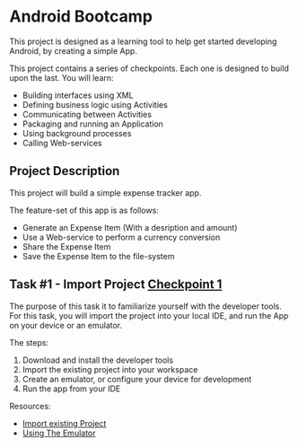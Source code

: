 Android Bootcamp
=========

This project is designed as a learning tool to help get started developing Android, by creating a simple App.

This project contains a series of checkpoints.  Each one is designed to build upon the last.  You will learn:

  - Building interfaces using XML
  - Defining business logic using Activities
  - Communicating between Activities
  - Packaging and running an Application
  - Using background processes
  - Calling Web-services
  
Project Description
----

This project will build a simple expense tracker app.  

The feature-set of this app is as follows:

  - Generate an Expense Item (With a desription and amount)
  - Use a Web-service to perform a currency conversion
  - Share the Expense Item
  - Save the Expense Item to the file-system

Task #1 - Import Project [Checkpoint 1]
----

The purpose of this task it to familiarize yourself with the developer tools.  For this task, you will import the project into your local IDE, and run the App on your device or an emulator.

The steps:
1. Download and install the developer tools
2. Import the existing project into your workspace
3. Create an emulator, or configure your device for development
4. Run the app from your IDE

Resources:
  - [Import existing Project]
  - [Using The Emulator]

[Checkpoint 1]:https://github.com/mwolfson/AndroidBootcamp/commit/6c5c05126be74812988f361bd1f3ef5397ad6119
[Import existing Project]:http://stackoverflow.com/questions/2231474/how-to-import-existing-android-project-into-eclipse
[Using The Emulator]:http://developer.android.com/tools/devices/emulator.html